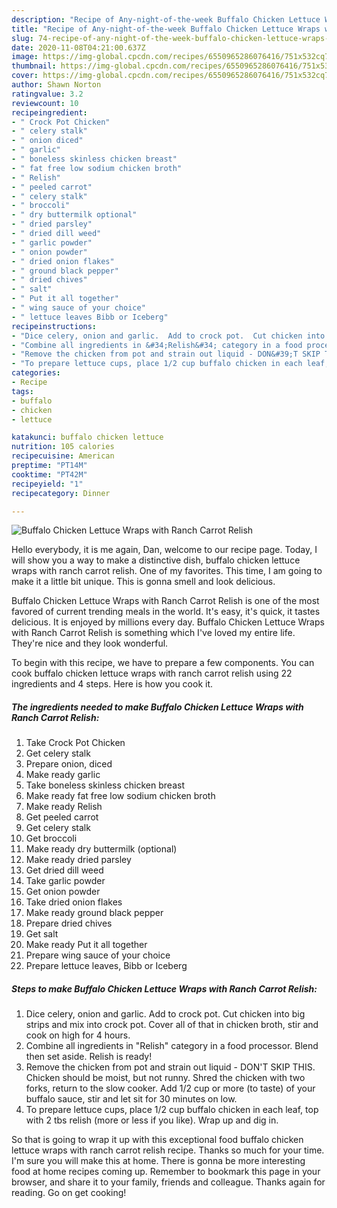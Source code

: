 ```yaml
---
description: "Recipe of Any-night-of-the-week Buffalo Chicken Lettuce Wraps with Ranch Carrot Relish"
title: "Recipe of Any-night-of-the-week Buffalo Chicken Lettuce Wraps with Ranch Carrot Relish"
slug: 74-recipe-of-any-night-of-the-week-buffalo-chicken-lettuce-wraps-with-ranch-carrot-relish
date: 2020-11-08T04:21:00.637Z
image: https://img-global.cpcdn.com/recipes/6550965286076416/751x532cq70/buffalo-chicken-lettuce-wraps-with-ranch-carrot-relish-recipe-main-photo.jpg
thumbnail: https://img-global.cpcdn.com/recipes/6550965286076416/751x532cq70/buffalo-chicken-lettuce-wraps-with-ranch-carrot-relish-recipe-main-photo.jpg
cover: https://img-global.cpcdn.com/recipes/6550965286076416/751x532cq70/buffalo-chicken-lettuce-wraps-with-ranch-carrot-relish-recipe-main-photo.jpg
author: Shawn Norton
ratingvalue: 3.2
reviewcount: 10
recipeingredient:
- " Crock Pot Chicken"
- " celery stalk"
- " onion diced"
- " garlic"
- " boneless skinless chicken breast"
- " fat free low sodium chicken broth"
- " Relish"
- " peeled carrot"
- " celery stalk"
- " broccoli"
- " dry buttermilk optional"
- " dried parsley"
- " dried dill weed"
- " garlic powder"
- " onion powder"
- " dried onion flakes"
- " ground black pepper"
- " dried chives"
- " salt"
- " Put it all together"
- " wing sauce of your choice"
- " lettuce leaves Bibb or Iceberg"
recipeinstructions:
- "Dice celery, onion and garlic.  Add to crock pot.  Cut chicken into big strips and mix into crock pot.  Cover all of that in chicken broth, stir and cook on high for 4 hours."
- "Combine all ingredients in &#34;Relish&#34; category in a food processor.  Blend then set aside.  Relish is ready!"
- "Remove the chicken from pot and strain out liquid - DON&#39;T SKIP THIS.  Chicken should be moist, but not runny.  Shred the chicken with two forks, return to the slow cooker.  Add 1/2 cup or more (to taste) of your buffalo sauce, stir and let sit for 30 minutes on low."
- "To prepare lettuce cups, place 1/2 cup buffalo chicken in each leaf, top with 2 tbs relish (more or less if you like). Wrap up and dig in."
categories:
- Recipe
tags:
- buffalo
- chicken
- lettuce

katakunci: buffalo chicken lettuce 
nutrition: 105 calories
recipecuisine: American
preptime: "PT14M"
cooktime: "PT42M"
recipeyield: "1"
recipecategory: Dinner

---
```



![Buffalo Chicken Lettuce Wraps with Ranch Carrot Relish](https://img-global.cpcdn.com/recipes/6550965286076416/751x532cq70/buffalo-chicken-lettuce-wraps-with-ranch-carrot-relish-recipe-main-photo.jpg)

Hello everybody, it is me again, Dan, welcome to our recipe page. Today, I will show you a way to make a distinctive dish, buffalo chicken lettuce wraps with ranch carrot relish. One of my favorites. This time, I am going to make it a little bit unique. This is gonna smell and look delicious.



Buffalo Chicken Lettuce Wraps with Ranch Carrot Relish is one of the most favored of current trending meals in the world. It's easy, it's quick, it tastes delicious. It is enjoyed by millions every day. Buffalo Chicken Lettuce Wraps with Ranch Carrot Relish is something which I've loved my entire life. They're nice and they look wonderful.


To begin with this recipe, we have to prepare a few components. You can cook buffalo chicken lettuce wraps with ranch carrot relish using 22 ingredients and 4 steps. Here is how you cook it.

<!--inarticleads1-->

##### The ingredients needed to make Buffalo Chicken Lettuce Wraps with Ranch Carrot Relish:

1. Take  Crock Pot Chicken
1. Get  celery stalk
1. Prepare  onion, diced
1. Make ready  garlic
1. Take  boneless skinless chicken breast
1. Make ready  fat free low sodium chicken broth
1. Make ready  Relish
1. Get  peeled carrot
1. Get  celery stalk
1. Get  broccoli
1. Make ready  dry buttermilk (optional)
1. Make ready  dried parsley
1. Get  dried dill weed
1. Take  garlic powder
1. Get  onion powder
1. Take  dried onion flakes
1. Make ready  ground black pepper
1. Prepare  dried chives
1. Get  salt
1. Make ready  Put it all together
1. Prepare  wing sauce of your choice
1. Prepare  lettuce leaves, Bibb or Iceberg




<!--inarticleads2-->

##### Steps to make Buffalo Chicken Lettuce Wraps with Ranch Carrot Relish:

1. Dice celery, onion and garlic.  Add to crock pot.  Cut chicken into big strips and mix into crock pot.  Cover all of that in chicken broth, stir and cook on high for 4 hours.
1. Combine all ingredients in &#34;Relish&#34; category in a food processor.  Blend then set aside.  Relish is ready!
1. Remove the chicken from pot and strain out liquid - DON&#39;T SKIP THIS.  Chicken should be moist, but not runny.  Shred the chicken with two forks, return to the slow cooker.  Add 1/2 cup or more (to taste) of your buffalo sauce, stir and let sit for 30 minutes on low.
1. To prepare lettuce cups, place 1/2 cup buffalo chicken in each leaf, top with 2 tbs relish (more or less if you like). Wrap up and dig in.




So that is going to wrap it up with this exceptional food buffalo chicken lettuce wraps with ranch carrot relish recipe. Thanks so much for your time. I'm sure you will make this at home. There is gonna be more interesting food at home recipes coming up. Remember to bookmark this page in your browser, and share it to your family, friends and colleague. Thanks again for reading. Go on get cooking!
